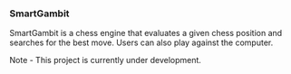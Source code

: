 ### SmartGambit

SmartGambit is a chess engine that evaluates a given chess position and searches for the best move. Users can also play against the computer. 

Note - This project is currently under development.
